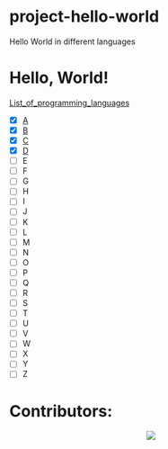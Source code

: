 # project-hello-world
Hello World in different languages

# Hello, World!
[List_of_programming_languages](https://en.wikipedia.org/wiki/List_of_programming_languages)
- [X] [A](https://github.com/Burkifa23/project-hello-world/blob/main/A/A.md)
- [X] [B](https://github.com/Burkifa23/project-hello-world/blob/main/B/B.md)
- [X] [C](https://github.com/Burkifa23/project-hello-world/blob/main/C/C.md)
- [X] [D](https://github.com/Burkifa23/project-hello-world/blob/main/D/D.md)
- [ ] E
- [ ] F
- [ ] G
- [ ] H
- [ ] I
- [ ] J
- [ ] K
- [ ] L
- [ ] M
- [ ] N
- [ ] O
- [ ] P
- [ ] Q
- [ ] R
- [ ] S
- [ ] T
- [ ] U
- [ ] V
- [ ] W
- [ ] X
- [ ] Y
- [ ] Z

# Contributors:
<p align="center">
  <a href="https://github.com/COSSAVVU/project-hello-world/graphs/contributors">
    <img src="https://contributors-img.web.app/image?repo=COSSAVVU/project-hello-world" />
  </a>
</p>
